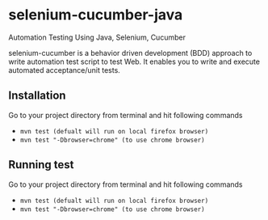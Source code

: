 selenium-cucumber-java
=================

Automation Testing Using Java, Selenium, Cucumber

selenium-cucumber is a behavior driven development (BDD) approach to write automation test script to test Web.
It enables you to write and execute automated acceptance/unit tests.

Installation
--------------

Go to your project directory from terminal and hit following commands
* `mvn test (defualt will run on local firefox browser)`
* `mvn test "-Dbrowser=chrome" (to use chrome browser)`

Running test
--------------

Go to your project directory from terminal and hit following commands
* `mvn test (defualt will run on local firefox browser)`
* `mvn test "-Dbrowser=chrome" (to use chrome browser)`
